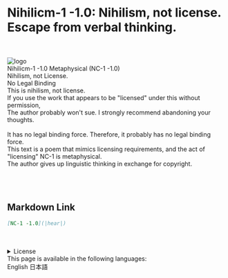 <link rel="stylesheet" href="https://sinh76821661.github.io/Nihilicm-1/css/style.css"/>
<h1 class="title">Nihilicm-1 -1.0: Nihilism, not license. Escape from verbal thinking.</h1>
<div class="license">
    <br><br>
    <img class="license-logo" alt="logo" src="https://firebasestorage.googleapis.com/v0/b/mathlog-361213.appspot.com/o/uploads%2Fmathdown%2FgqvceW8soR94vwUoys8e.jpg?alt=media"/>
    <div class="license-title">
        Nihilicm-1 -1.0 Metaphysical (NC-1 -1.0)<br>
        Nihilism, not License.
    </div>
    <div class="license-main">
        <div class="license-title-2">No Legal Binding</div>
        This is nihilism, not license.<br>
        If you use the work that appears to be "licensed" under this without permission,<br>
        The author probably won't sue. I strongly recommend abandoning your thoughts.<br>
        <br>
        It has no legal binding force. Therefore, it probably has no legal binding force.<br>
        This text is a poem that mimics licensing requirements, and the act of "licensing" NC-1 is metaphysical.<br>
        The author gives up linguistic thinking in exchange for copyright.<br>
        <br>
        <br>
    </div>
</div>
<br>

## Markdown Link
```markdown
[NC-1 -1.0](|hear|)
```

<br>
<br>
<details class="license-license">
    <summary>License</summary>
    NC-1 -1.0
</details>

<div class="lang">
    This page is available in the following languages:<br>
    <a>English</a> <a>日本語</a>
</div>

<script src="https://sinh76821661.github.io/assets/js/common.js"></script>
<script src="https://sinh76821661.github.io/Nihilicm-1/js/common.js"></script>
